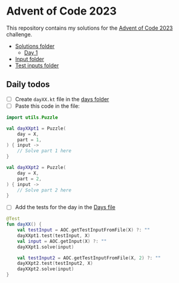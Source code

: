 # Advent of Code 2023

This repository contains my solutions for the [Advent of Code 2023](https://adventofcode.com/2023) challenge.

- [Solutions folder](./src/main/kotlin/days)
  - [Day 1](./src/main/kotlin/days/day01.kt)
- [Input folder](./src/main/resources/inputs)
- [Test inputs folder](./src/main/resources/testInputs)

## Daily todos

- [ ] Create `dayXX.kt` file in the [days folder](./src/main/kotlin/days)
- [ ] Paste this code in the file:

```kt
import utils.Puzzle

val dayXXpt1 = Puzzle(
    day = X,
    part = 1,
) { input ->
    // Solve part 1 here
}

val dayXXpt2 = Puzzle(
    day = X,
    part = 2,
) { input ->
    // Solve part 2 here
}
```

- [ ] Add the tests for the day in the [Days file](./src/test/kotlin/Days.kt)

```kt
@Test
fun dayXX() {
    val testInput = AOC.getTestInputFromFile(X) ?: ""
    dayXXpt1.test(testInput, X)
    val input = AOC.getInput(X) ?: ""
    dayXXpt1.solve(input)

    val testInput2 = AOC.getTestInputFromFile(X, 2) ?: ""
    dayXXpt2.test(testInput2, X)
    dayXXpt2.solve(input)
}
```